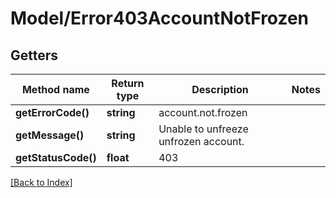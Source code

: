 # Model/Error403AccountNotFrozen

## Getters

Method name | Return type | Description | Notes
------------ | ------------- | ------------- | -------------
**getErrorCode()** | **string** | account.not.frozen |
**getMessage()** | **string** | Unable to unfreeze unfrozen account. |
**getStatusCode()** | **float** | 403 |

[[Back to Index]](../index.md)
